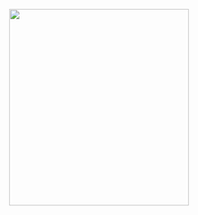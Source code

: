 <p align="center">
<img src="https://mhabibr02.github.io/Page-Web-Development/assets/img/portfolio/webdev-48.png" width="80%" height="30%">
</p>
